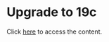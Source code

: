 # Upgrade to 19c
Click [here](https://minqiaowang.github.io/cx-upgradeto19c/) to access the content.